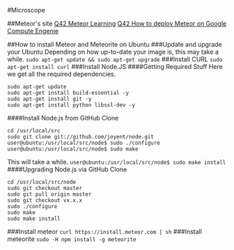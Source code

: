 #Microscope

##Meteor's site
[Q42 Meteor Learning](https://github.com/Q42/Meteor-Learning)
[Q42 How to deploy Meteor on Google Compute Engenie](http://q42.com/blog/post/98968122208/how-to-deploy-meteor-on-google-compute-engine)


##How to install Meteor and Meteorite on Ubuntu
###Update and upgrade your Ubuntu
Depending on how up-to-date your image is, this may take a while.
`sudo apt-get update && sudo apt-get upgrade`
###Install CURL
`sudo apt-get install curl`
###Install Node.JS
####Getting Required Stuff
Here we get all the required dependencies.
```
sudo apt-get update
sudo apt-get install build-essential -y
sudo apt-get install git -y
sudo apt-get install python libssl-dev -y
```
####Install Node.js from GitHub Clone
```
cd /usr/local/src
sudo git clone git://github.com/joyent/node.git
user@ubuntu:/usr/local/src/node$ sudo ./configure
user@ubuntu:/usr/local/src/node$ sudo make
```
This will take a while.
`user@ubuntu:/usr/local/src/node$ sudo make install`
####Upgrading Node.js via GitHub Clone
```
cd /usr/local/src/node
sudo git checkout master
sudo git pull origin master
sudo git checkout vx.x.x
sudo ./configure
sudo make
sudo make install
```
###Install meteor
`curl https://install.meteor.com | sh`
###Install meteorite
`sudo -H npm install -g meteorite`
